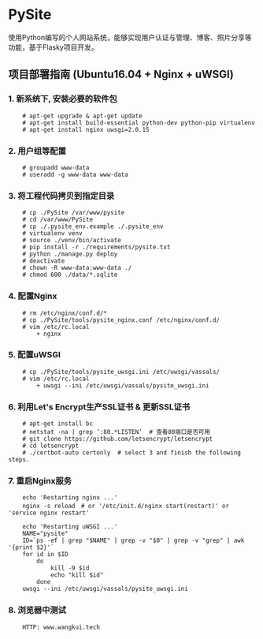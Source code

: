 # PySite
使用Python编写的个人网站系统，能够实现用户认证与管理、博客、照片分享等功能，基于Flasky项目开发。


## 项目部署指南 (Ubuntu16.04 + Nginx + uWSGI)

### 1. 新系统下, 安装必要的软件包
```
    # apt-get upgrade & apt-get update
    # apt-get install build-essential python-dev python-pip virtualenv
    # apt-get install nginx uwsgi=2.0.15
```

### 2. 用户组等配置
```
    # groupadd www-data
    # useradd -g www-data www-data
```

### 3. 将工程代码拷贝到指定目录
```
    # cp ./PySite /var/www/pysite
    # cd /var/www/PySite
    # cp ./.pysite_env.example ./.pysite_env
    # virtualenv venv
    # source ./venv/bin/activate
    # pip install -r ./requirements/pysite.txt
    # python ./manage.py deploy
    # deactivate
    # chown -R www-data:www-data ./
    # chmod 600 ./data/*.sqlite
```

### 4. 配置Nginx
```
    # rm /etc/nginx/conf.d/*
    # cp ./PySite/tools/pysite_nginx.conf /etc/nginx/conf.d/
    # vim /etc/rc.local
        + nginx
```

### 5. 配置uWSGI
```
    # cp ./PySite/tools/pysite_uwsgi.ini /etc/uwsgi/vassals/
    # vim /etc/rc.local
        + uwsgi --ini /etc/uwsgi/vassals/pysite_uwsgi.ini
```

### 6. 利用Let's Encrypt生产SSL证书 & 更新SSL证书
```
    # apt-get install bc
    # netstat -na | grep ‘:80.*LISTEN’  # 查看80端口是否可用
    # git clone https://github.com/letsencrypt/letsencrypt
    # cd letsencrypt
    # ./certbot-auto certonly  # select 3 and finish the following steps.
```

### 7. 重启Nginx服务
```
    echo 'Restarting nginx ...'
    nginx -s reload　# or '/etc/init.d/nginx start(restart)' or 'service nginx restart'
    
    echo 'Restarting uWSGI ...'
    NAME="pysite"
    ID=`ps -ef | grep "$NAME" | grep -v "$0" | grep -v "grep" | awk '{print $2}'`
    for id in $ID
        do
            kill -9 $id
            echo "kill $id"
        done
    uwsgi --ini /etc/uwsgi/vassals/pysite_uwsgi.ini    
```

### 8. 浏览器中测试
```
    HTTP: www.wangkui.tech
```
